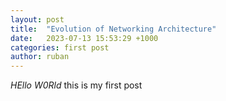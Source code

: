 ```yaml
---
layout: post
title:  "Evolution of Networking Architecture"
date:   2023-07-13 15:53:29 +1000
categories: first post
author: ruban
---
```


*HEllo W0Rld*
this is my first post 

